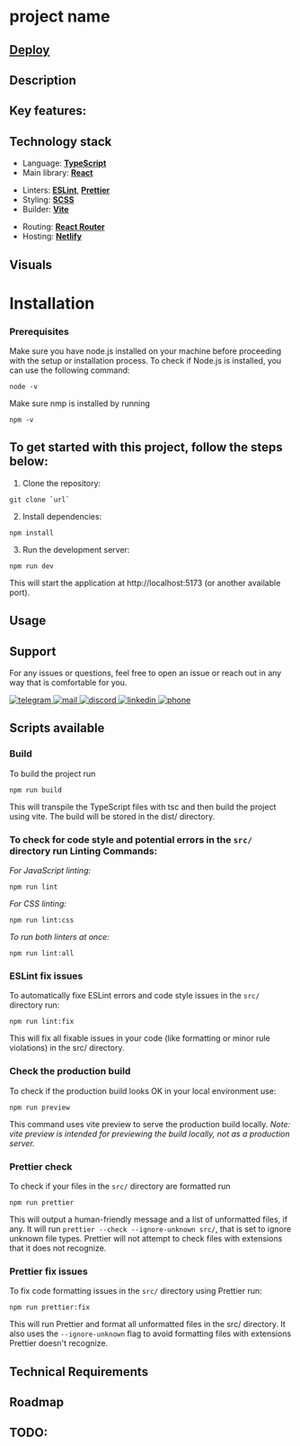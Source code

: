 # project name

## [Deploy]()

## Description

## Key features:

## Technology stack

- Language: [**TypeScript**](https://www.typescriptlang.org/)
- Main library: [**React**](https://react.dev/)
<!-- - The React Framework: [**Next.js**](https://nextjs.org/) -->
- Linters: [**ESLint**](https://eslint.org/), [**Prettier**](https://prettier.io/)
- Styling: [**SCSS**](https://sass-lang.com/)
  <!-- - Pre-push/Pre-commit: [**Husky**](https://typicode.github.io/husky/) -->
  <!-- - UI library: [**NextUI**](https://nextui.org/docs/guide/introduction#what-is-nextui) -->
- Builder: [**Vite**](https://vitejs.dev/)
<!-- - Tests: [**Vitest**](https://vitest.dev/) -->
- Routing: [**React Router**](https://reactrouter.com/en/main)
  <!-- - Routing: [**Next.js App Router**](https://nextjs.org/docs/app/building-your-application/routing) -->
  <!-- - API: [**@commercetools/sdk-client-v2, @commercetools/platform-sdk**](https://docs.commercetools.com/sdk/javascript-sdk) -->
  <!-- - Hosting: [**Vercel**](https://vercel.com/) -->
- Hosting: [**Netlify**](https://www.netlify.com/)
<!-- - Task Board: [**GitHub Pages**](https://github.com/users/Tetiana-KET/projects/3/views/2)
- Code style: [**Wiki**]() -->

## Visuals

# Installation

### Prerequisites

Make sure you have node.js installed on your machine before proceeding with the setup or installation process.
To check if Node.js is installed, you can use the following command:

```
node -v
```

Make sure nmp is installed by running

```
npm -v
```

## To get started with this project, follow the steps below:

1. Clone the repository:

```
git clone `url`
```

2. Install dependencies:

```
npm install
```

3. Run the development server:

```
npm run dev
```

This will start the application at http://localhost:5173 (or another available port).

## Usage

## Support

For any issues or questions, feel free to open an issue or reach out in any way that is comfortable for you.

<div id="badges">
 <a href="https://t.me/Tatiana_1000_Dribnyz" target="_blank">
  <img src="https://img.shields.io/badge/Telegram-2CA5E0?style=for-the-badge&logo=telegram&logoColor=white" alt="telegram"/>
 </a>
 <a href="mailto:belangelphone@gmail.com" target="_blank">
  <img src="https://img.shields.io/badge/Gmail-D14836?style=for-the-badge&logo=gmail&logoColor=white" alt="mail"/>
 </a>
 <a href="https://discordapp.com/users/674720964143218723" target="_blank">
  <img src="https://img.shields.io/badge/Discord-%235865F2.svg?style=for-the-badge&logo=discord&logoColor=white" alt="discord"/>
 </a>
 <a href="https://www.linkedin.com/in/tatiana-ket/" target="_blank">
  <img src="https://img.shields.io/badge/linkedin-%230077B5.svg?style=for-the-badge&logo=linkedin&logoColor=white" alt="linkedin"/>
 </a>
 <a href="tel:+380507368706" target="_blank">
    <img src="https://img.shields.io/badge/Phone-%2300B0D8.svg?style=for-the-badge&logo=phone&logoColor=white" alt="phone"/>
  </a>
</div>

## Scripts available

### Build

To build the project run

```
npm run build
```

This will transpile the TypeScript files with tsc and then build the project using vite. The build will be stored in the dist/ directory.

### To check for code style and potential errors in the `src/` directory run Linting Commands:

_For JavaScript linting:_

```
npm run lint
```

_For CSS linting:_

```
npm run lint:css
```

_To run both linters at once:_

```
npm run lint:all
```

### ESLint fix issues

To automatically fixe ESLint errors and code style issues in the `src/` directory run:

```
npm run lint:fix
```

This will fix all fixable issues in your code (like formatting or minor rule violations) in the src/ directory.

### Check the production build

To check if the production build looks OK in your local environment use:

```
npm run preview
```

This command uses vite preview to serve the production build locally. _Note: vite preview is intended for previewing the build locally, not as a production server._

### Prettier check

To check if your files in the `src/` directory are formatted run

```
npm run prettier
```

This will output a human-friendly message and a list of unformatted files, if any.
It will run `prettier --check --ignore-unknown src/`, that is set to ignore unknown file types. Prettier will not attempt to check files with extensions that it does not recognize.

### Prettier fix issues

To fix code formatting issues in the `src/` directory using Prettier run:

```
npm run prettier:fix
```

This will run Prettier and format all unformatted files in the src/ directory. It also uses the `--ignore-unknown` flag to avoid formatting files with extensions Prettier doesn't recognize.

## Technical Requirements

## Roadmap

## TODO:
